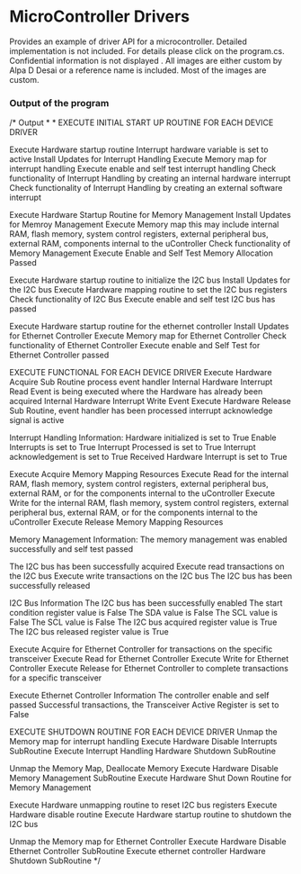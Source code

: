 # MicroController Drivers

Provides an example of driver API for a microcontroller. Detailed implementation is not included. For details please click on the program.cs. Confidential information is not displayed . All images are either custom by Alpa D Desai or a reference name is included. Most of the images are custom. 


### Output of the program

/* Output 
 * 
 * 
 EXECUTE INITIAL START UP ROUTINE FOR EACH DEVICE DRIVER

 Execute Hardware startup routine Interrupt hardware variable is set to active
 Install Updates for Interrupt Handling
 Execute Memory map for interrupt handling
 Execute enable and self test interrupt handling
 Check functionality of Interrupt Handling by creating an internal hardware interrupt
 Check functionality of Interrupt Handling by creating an external software interrupt


 Execute Hardware Startup Routine for Memory Management
 Install Updates for Memroy Management
 Execute Memory map this may include internal RAM, flash memory, system control registers,
         external peripheral bus, external RAM, components internal to the uController
 Check functionality of Memory Management
 Execute Enable and Self Test Memory Allocation Passed


 Execute Hardware startup routine to initialize the I2C bus
 Install Updates for the I2C bus
 Execute Hardware mapping routine to set the I2C bus registers
 Check functionality of I2C Bus
 Execute enable and self test I2C bus has passed


 Execute Hardware startup routine for the ethernet controller
 Install Updates for Ethernet Controller
 Execute Memory map for Ethernet Controller
 Check functionality of Ethernet Controller
 Execute enable and Self Test for Ethernet Controller passed


 EXECUTE FUNCTIONAL FOR EACH DEVICE DRIVER
 Execute Hardware Acquire Sub Routine process event handler
 Internal Hardware Interrupt Read Event is being executed where the Hardware has already been acquired
 Internal Hardware Interrupt Write Event
 Execute Hardware Release Sub Routine, event handler has been processed interrupt acknowledge signal is active


 Interrupt Handling Information:
         Hardware initialized is set to True
         Enable Interrupts is set to True
         Interrupt Processed is set to True
         Interrupt acknowledgement is set to True
         Received Hardware Interrupt is set to True

 Execute Acquire Memory Mapping Resources
 Execute Read for the internal RAM, flash memory, system control registers,
         external peripheral bus, external RAM, or for the components internal to the uController
 Execute Write for the internal RAM, flash memory, system control registers,
         external peripheral bus, external RAM, or for the components internal to the uController
 Execute Release Memory Mapping Resources

 Memory Management Information:
         The memory management was enabled successfully and self test passed


 The I2C bus has been successfully acquired
 Execute read transactions on the I2C bus
 Execute write transactions on the I2C bus
 The I2C bus has been successfully released


 I2C Bus Information
         The I2C bus has been successfully enabled
         The start condition register value is False
         The SDA value is False
         The SCL value is False
         The SCL value is False
         The I2C bus acquired register value is True
         The I2C bus released register value is True


 Execute Acquire for Ethernet Controller for transactions on the specific transceiver
 Execute Read for Ethernet Controller
 Execute Write for Ethernet Controller
 Execute Release for Ethernet Controller to complete transactions for a specific transceiver


 Execute Ethernet Controller Information
         The controller  enable and self passed
         Successful transactions, the Transceiver Active Register is set to False


 EXECUTE SHUTDOWN ROUTINE FOR EACH DEVICE DRIVER
 Unmap the Memory map for interrupt handling
 Execute Hardware Disable Interrupts SubRoutine
 Execute Interrupt Handling Hardware Shutdown SubRoutine


 Unmap the Memory Map, Deallocate Memory
 Execute Hardware Disable Memory Management SubRoutine
 Execute Hardware Shut Down Routine for Memory Management


 Execute Hardware unmapping routine to reset I2C bus registers
 Execute Hardware disable routine
 Execute Hardware startup routine to shutdown the I2C bus


 Unmap the Memory map for  Ethernet Controller
 Execute Hardware Disable  Ethernet Controller SubRoutine
 Execute ethernet controller Hardware Shutdown SubRoutine
    */

